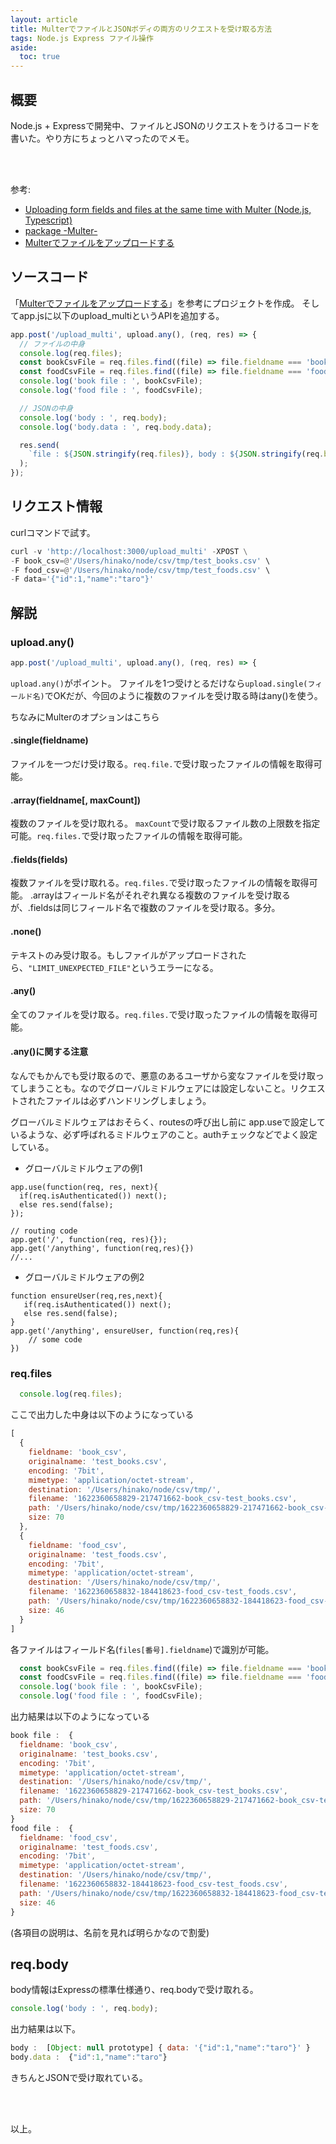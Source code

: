 ```yaml
---
layout: article
title: MulterでファイルとJSONボディの両方のリクエストを受け取る方法
tags: Node.js Express ファイル操作
aside:
  toc: true
---
```


## 概要

Node.js + Expressで開発中、ファイルとJSONのリクエストをうけるコードを書いた。やり方にちょっとハマったのでメモ。

<br/>
<br/>

参考:
- [Uploading form fields and files at the same time with Multer (Node.js, Typescript)](https://medium.com/developer-rants/uploading-form-fields-and-files-at-the-same-time-with-multer-node-js-typescript-c1a367eb8198)
- [package -Multer-](https://www.npmjs.com/package/multer)
- [Multerでファイルをアップロードする]()

## ソースコード

「[Multerでファイルをアップロードする]()」を参考にプロジェクトを作成。
そしてapp.jsに以下のupload_multiというAPIを追加する。


```js
app.post('/upload_multi', upload.any(), (req, res) => {
  // ファイルの中身
  console.log(req.files);
  const bookCsvFile = req.files.find((file) => file.fieldname === 'book_csv');
  const foodCsvFile = req.files.find((file) => file.fieldname === 'food_csv');
  console.log('book file : ', bookCsvFile);
  console.log('food file : ', foodCsvFile);

  // JSONの中身
  console.log('body : ', req.body);
  console.log('body.data : ', req.body.data);

  res.send(
    `file : ${JSON.stringify(req.files)}, body : ${JSON.stringify(req.body)}`
  );
});
```

## リクエスト情報

curlコマンドで試す。
```python
curl -v 'http://localhost:3000/upload_multi' -XPOST \
-F book_csv=@'/Users/hinako/node/csv/tmp/test_books.csv' \
-F food_csv=@'/Users/hinako/node/csv/tmp/test_foods.csv' \
-F data='{"id":1,"name":"taro"}'
```

## 解説

### upload.any()

```js
app.post('/upload_multi', upload.any(), (req, res) => {
```
`upload.any()`がポイント。
ファイルを1つ受けとるだけなら`upload.single(フィールド名)`でOKだが、今回のように複数のファイルを受け取る時はany()を使う。

ちなみにMulterのオプションはこちら
[]()

#### .single(fieldname)
ファイルを一つだけ受け取る。`req.file.`で受け取ったファイルの情報を取得可能。

#### .array(fieldname[, maxCount])
複数のファイルを受け取れる。 `maxCount`で受け取るファイル数の上限数を指定可能。`req.files.`で受け取ったファイルの情報を取得可能。

#### .fields(fields)
複数ファイルを受け取れる。`req.files.`で受け取ったファイルの情報を取得可能。
.arrayはフィールド名がそれぞれ異なる複数のファイルを受け取るが、.fieldsは同じフィールド名で複数のファイルを受け取る。多分。

#### .none()
テキストのみ受け取る。もしファイルがアップロードされたら、`"LIMIT_UNEXPECTED_FILE"`というエラーになる。

#### .any()
全てのファイルを受け取る。`req.files.`で受け取ったファイルの情報を取得可能。


#### .any()に関する注意
なんでもかんでも受け取るので、悪意のあるユーザから変なファイルを受け取ってしまうことも。なのでグローバルミドルウェアには設定しないこと。リクエストされたファイルは必ずハンドリングしましょう。

グローバルミドルウェアはおそらく、routesの呼び出し前に app.useで設定しているような、必ず呼ばれるミドルウェアのこと。authチェックなどでよく設定している。

- グローバルミドルウェアの例1
```
app.use(function(req, res, next){
  if(req.isAuthenticated()) next();
  else res.send(false);
});

// routing code
app.get('/', function(req, res){});
app.get('/anything', function(req,res){})
//...
```

- グローバルミドルウェアの例2
```
function ensureUser(req,res,next){
   if(req.isAuthenticated()) next();
   else res.send(false);
}
app.get('/anything', ensureUser, function(req,res){
    // some code
})
```

### req.files
```js
  console.log(req.files);
```

ここで出力した中身は以下のようになっている
```js
[
  {
    fieldname: 'book_csv',
    originalname: 'test_books.csv',
    encoding: '7bit',
    mimetype: 'application/octet-stream',
    destination: '/Users/hinako/node/csv/tmp/',
    filename: '1622360658829-217471662-book_csv-test_books.csv',
    path: '/Users/hinako/node/csv/tmp/1622360658829-217471662-book_csv-test_books.csv',
    size: 70
  },
  {
    fieldname: 'food_csv',
    originalname: 'test_foods.csv',
    encoding: '7bit',
    mimetype: 'application/octet-stream',
    destination: '/Users/hinako/node/csv/tmp/',
    filename: '1622360658832-184418623-food_csv-test_foods.csv',
    path: '/Users/hinako/node/csv/tmp/1622360658832-184418623-food_csv-test_foods.csv',
    size: 46
  }
]
```

各ファイルはフィールド名(`files[番号].fieldname`)で識別が可能。
```js
  const bookCsvFile = req.files.find((file) => file.fieldname === 'book_csv');
  const foodCsvFile = req.files.find((file) => file.fieldname === 'food_csv');
  console.log('book file : ', bookCsvFile);
  console.log('food file : ', foodCsvFile);
```
出力結果は以下のようになっている
```js
book file :  {
  fieldname: 'book_csv',
  originalname: 'test_books.csv',
  encoding: '7bit',
  mimetype: 'application/octet-stream',
  destination: '/Users/hinako/node/csv/tmp/',
  filename: '1622360658829-217471662-book_csv-test_books.csv',
  path: '/Users/hinako/node/csv/tmp/1622360658829-217471662-book_csv-test_books.csv',
  size: 70
}
food file :  {
  fieldname: 'food_csv',
  originalname: 'test_foods.csv',
  encoding: '7bit',
  mimetype: 'application/octet-stream',
  destination: '/Users/hinako/node/csv/tmp/',
  filename: '1622360658832-184418623-food_csv-test_foods.csv',
  path: '/Users/hinako/node/csv/tmp/1622360658832-184418623-food_csv-test_foods.csv',
  size: 46
}
```

(各項目の説明は、名前を見れば明らかなので割愛)

## req.body
body情報はExpressの標準仕様通り、req.bodyで受け取れる。
```js
console.log('body : ', req.body);
```

出力結果は以下。
```js
body :  [Object: null prototype] { data: '{"id":1,"name":"taro"}' }
body.data :  {"id":1,"name":"taro"}
```

きちんとJSONで受け取れている。

</br>
</br>

以上。
